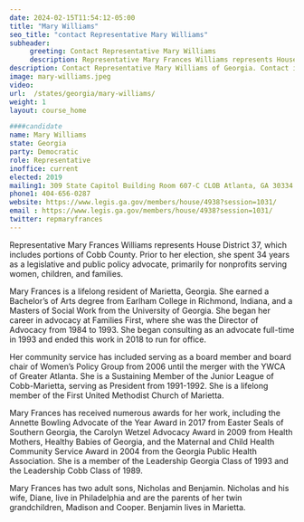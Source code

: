 ```yaml
---
date: 2024-02-15T11:54:12-05:00
title: "Mary Williams"
seo_title: "contact Representative Mary Williams"
subheader:
     greeting: Contact Representative Mary Williams
     description: Representative Mary Frances Williams represents House District 37, which includes portions of Cobb County. Prior to her election, she spent 34 years as a legislative and public policy advocate, primarily for nonprofits serving women, children, and families.
description: Contact Representative Mary Williams of Georgia. Contact information for Mary Williams includes email address, phone number, and mailing address.
image: mary-williams.jpeg
video:
url:  /states/georgia/mary-williams/
weight: 1
layout: course_home

####candidate
name: Mary Williams
state: Georgia
party: Democratic
role: Representative
inoffice: current
elected: 2019
mailing1: 309 State Capitol Building Room 607-C CLOB Atlanta, GA 30334
phone1: 404-656-0287
website: https://www.legis.ga.gov/members/house/4938?session=1031/
email : https://www.legis.ga.gov/members/house/4938?session=1031/
twitter: repmaryfrances
---
```


Representative Mary Frances Williams represents House District 37, which includes portions of Cobb County. Prior to her election, she spent 34 years as a legislative and public policy advocate, primarily for nonprofits serving women, children, and families.

Mary Frances is a lifelong resident of Marietta, Georgia. She earned a Bachelor’s of Arts degree from Earlham College in Richmond, Indiana, and a Masters of Social Work from the University of Georgia. She began her career in advocacy at Families First, where she was the Director of Advocacy from 1984 to 1993. She began consulting as an advocate full-time in 1993 and ended this work in 2018 to run for office.

Her community service has included serving as a board member and board chair of Women’s Policy Group from 2006 until the merger with the YWCA of Greater Atlanta. She is a Sustaining Member of the Junior League of Cobb-Marietta, serving as President from 1991-1992. She is a lifelong member of the First United Methodist Church of Marietta.

Mary Frances has received numerous awards for her work, including the Annette Bowling Advocate of the Year Award in 2017 from Easter Seals of Southern Georgia, the Carolyn Wetzel Advocacy Award in 2009 from Health Mothers, Healthy Babies of Georgia, and the Maternal and Child Health Community Service Award in 2004 from the Georgia Public Health Association. She is a member of the Leadership Georgia Class of 1993 and the Leadership Cobb Class of 1989.

Mary Frances has two adult sons, Nicholas and Benjamin. Nicholas and his wife, Diane, live in Philadelphia and are the parents of her twin grandchildren, Madison and Cooper. Benjamin lives in Marietta.

